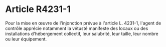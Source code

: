 # Article R4231-1

Pour la mise en œuvre de l'injonction prévue à l'article L. 4231-1, l'agent de contrôle apprécie notamment la vétusté manifeste des locaux ou des installations d'hébergement collectif, leur salubrité, leur taille, leur nombre ou leur équipement.